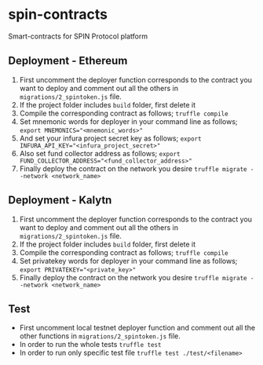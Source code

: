 # spin-contracts
Smart-contracts for SPIN Protocol platform


## Deployment - Ethereum
1. First uncomment the deployer function corresponds to the contract you want to deploy and comment out all the others in `migrations/2_spintoken.js` file.
2. If the project folder includes `build` folder, first delete it
3. Compile the corresponding contract as follows;
`truffle compile`
4. Set mnemonic words for deployer in your command line as follows;
`export MNEMONICS="<mnemonic_words>"`
5. And set your infura project secret key as follows;
`export INFURA_API_KEY="<infura_project_secret>"`
6. Also set fund collector address as follows;
`export FUND_COLLECTOR_ADDRESS="<fund_collector_address>"`
7. Finally deploy the contract on the network you desire
`truffle migrate --network <network_name>`


## Deployment - Kalytn
1. First uncomment the deployer function corresponds to the contract you want to deploy and comment out all the others in `migrations/2_spintoken.js` file.
2. If the project folder includes `build` folder, first delete it
3. Compile the corresponding contract as follows;
`truffle compile`
4. Set privatekey words for deployer in your command line as follows;
`export PRIVATEKEY="<private_key>"`
5. Finally deploy the contract on the network you desire
`truffle migrate --network <network_name>`


## Test
* First uncomment local testnet deployer function and comment out all the other functions in `migrations/2_spintoken.js` file.
* In order to run the whole tests
`truffle test`
* In order to run only specific test file
`truffle test ./test/<filename>`
